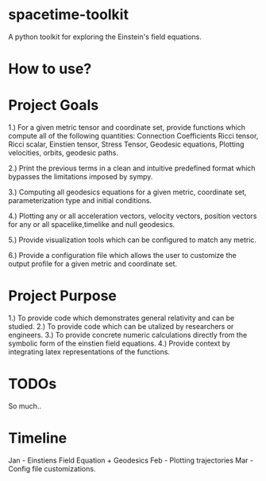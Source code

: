 # spacetime-toolkit
A python toolkit for exploring the Einstein's field equations.

How to use?
===========






Project Goals
=============

1.) For a given metric tensor and coordinate set, provide functions which compute all of the following quantities:
    Connection Coefficients
    Ricci tensor, 
    Ricci scalar, 
    Einstien tensor,
    Stress Tensor,
    Geodesic equations,
    Plotting velocities, orbits, geodesic paths.
    
2.) Print the previous terms in a clean and intuitive predefined format which bypasses the limitations imposed by sympy.

3.) Computing all geodesics equations for a given metric, coordinate set, parameterization type and initial conditions.

4.) Plotting any or all acceleration vectors, velocity vectors, position vectors for any or all spacelike,timelike and null geodesics.

5.) Provide visualization tools which can be configured to match any metric.

6.) Provide a configuration file which allows the user to customize the output profile for a given metric and coordinate set.

Project Purpose
===============
 1.) To provide code which demonstrates general relativity and can be studied.
 2.) To provide code which can be utalized by researchers or engineers.
 3.) To provide concrete numeric calculations directly from the symbolic form of the einstien field equations.
 4.) Provide context by integrating latex representations of the functions.

TODOs
=====
So much.. 

Timeline
========
Jan - Einstiens Field Equation + Geodesics
Feb - Plotting trajectories
Mar - Config file customizations.
